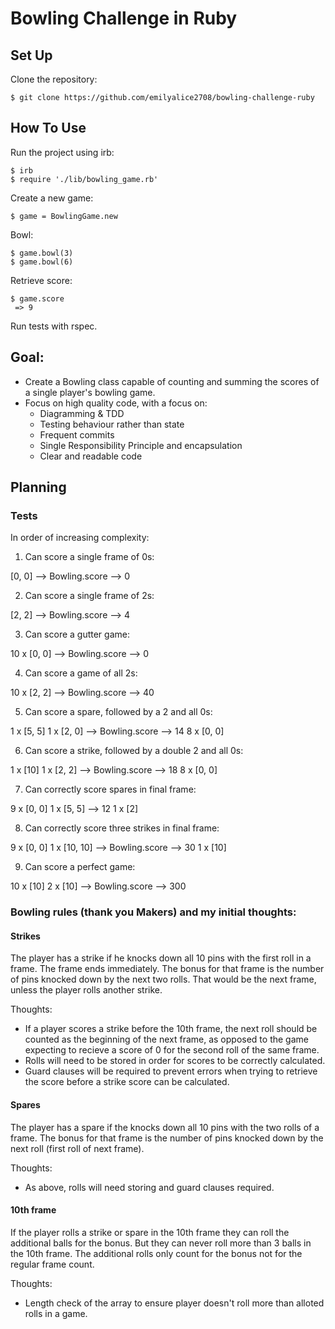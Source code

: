 Bowling Challenge in Ruby
=================

## Set Up
Clone the repository:
```
$ git clone https://github.com/emilyalice2708/bowling-challenge-ruby
```

## How To Use

Run the project using irb:
```
$ irb
$ require './lib/bowling_game.rb'
```
Create a new game:
```
$ game = BowlingGame.new
```
Bowl:
```
$ game.bowl(3)
$ game.bowl(6)
```
Retrieve score:
```
$ game.score
 => 9
```

Run tests with rspec.

## Goal:
- Create a Bowling class capable of counting and summing the scores of a single player's bowling game.
- Focus on high quality code, with a focus on:
    - Diagramming & TDD
    - Testing behaviour rather than state
    - Frequent commits
    - Single Responsibility Principle and encapsulation
    - Clear and readable code

## Planning

### Tests

In order of increasing complexity:

1. Can score a single frame of 0s:

[0, 0] --> Bowling.score --> 0

2. Can score a single frame of 2s:

[2, 2] --> Bowling.score --> 4

3. Can score a gutter game:

10 x [0, 0] --> Bowling.score --> 0

4. Can score a game of all 2s:

10 x [2, 2] --> Bowling.score --> 40

5. Can score a spare, followed by a 2 and all 0s:

1 x [5, 5]
1 x [2, 0]  --> Bowling.score --> 14
8 x [0, 0]

6. Can score a strike, followed by a double 2 and all 0s:

1 x [10]
1 x [2, 2]  --> Bowling.score --> 18
8 x [0, 0]

7. Can correctly score spares in final frame:

9 x [0, 0]
1 x [5, 5]  --> 12
1 x [2]

8. Can correctly score three strikes in final frame:

9 x [0, 0]
1 x [10, 10] --> Bowling.score --> 30
1 x [10]

9. Can score a perfect game:

10 x [10]
2 x [10]     -->  Bowling.score --> 300


### Bowling rules (thank you Makers) and my initial thoughts:


#### Strikes

The player has a strike if he knocks down all 10 pins with the first roll in a frame. The frame ends immediately. The bonus for that frame is the number of pins knocked down by the next two rolls. That would be the next frame, unless the player rolls another strike.

Thoughts:
- If a player scores a strike before the 10th frame, the next roll should be counted as the beginning of the next frame, as opposed to the game expecting to recieve a score of 0 for the second roll of the same frame.
- Rolls will need to be stored in order for scores to be correctly calculated.
- Guard clauses will be required to prevent errors when trying to retrieve the score before a strike score can be calculated.

#### Spares

The player has a spare if the knocks down all 10 pins with the two rolls of a frame. The bonus for that frame is the number of pins knocked down by the next roll (first roll of next frame).

Thoughts:
- As above, rolls will need storing and guard clauses required.

#### 10th frame

If the player rolls a strike or spare in the 10th frame they can roll the additional balls for the bonus. But they can never roll more than 3 balls in the 10th frame. The additional rolls only count for the bonus not for the regular frame count.

Thoughts:
- Length check of the array to ensure player doesn't roll more than alloted rolls in a game.





